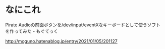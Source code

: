 # なにこれ

Pirate Audioの前面ボタンを/dev/input/eventXなキーボードとして使うソフトを作ってみた - もぐてっく

http://moguno.hatenablog.jp/entry/2021/01/05/201127
